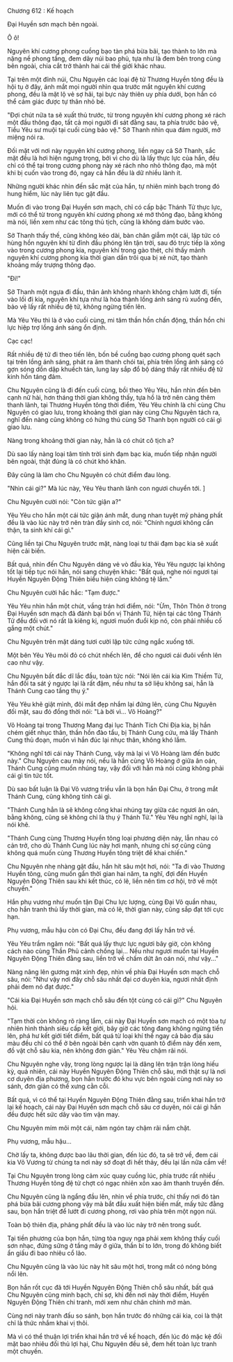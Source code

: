 




Chương 612 : Kế hoạch


Đại Huyền sơn mạch bên ngoài.

Ô ô!

Nguyên khí cương phong cuồng bạo tàn phá bừa bãi, tạo thành to lớn mà nặng nề phong tầng, đem dãy núi bao phủ, tựa như là đem bên trong cùng bên ngoài, chia cắt trở thành hai cái thế giới khác nhau.

Tại trên một đỉnh núi, Chu Nguyên các loại đệ tử Thương Huyền tông đều là hội tụ ở đây, ánh mắt mọi người nhìn qua trước mắt nguyên khí cương phong, đều là mặt lộ vẻ sợ hãi, tại bực này thiên uy phía dưới, bọn hắn có thể cảm giác được tự thân nhỏ bé.

"Đợi chút nữa ta sẽ xuất thủ trước, từ trong nguyên khí cương phong xé rách một đầu thông đạo, tất cả mọi người đi sát đằng sau, ta phía trước bảo vệ, Tiểu Yêu sư muội tại cuối cùng bảo vệ." Sở Thanh nhìn qua đám người, mở miệng nói ra.

Đối mặt với nơi này nguyên khí cương phong, liền ngay cả Sở Thanh, sắc mặt đều là hơi hiện ngưng trọng, bởi vì cho dù là lấy thực lực của hắn, đều chỉ có thể tại trong cương phong này xé rách nho nhỏ thông đạo, mà một khi bị cuốn vào trong đó, ngay cả hắn đều là dữ nhiều lành ít.

Những người khác nhìn đến sắc mặt của hắn, tự nhiên minh bạch trong đó hung hiểm, lúc này liên tục gật đầu.

Muốn đi vào trong Đại Huyền sơn mạch, chỉ có cấp bậc Thánh Tử thực lực, mới có thể từ trong nguyên khí cương phong xé mở thông đạo, bằng không mà nói, liền xem như các tông thủ tịch, cũng là không dám bước vào.

Sở Thanh thấy thế, cũng không kéo dài, bàn chân giẫm một cái, lập tức có hùng hồn nguyên khí từ đỉnh đầu phóng lên tận trời, sau đó trực tiếp là xông vào trong cương phong kia, nguyên khí trong gào thét, chỉ thấy mảnh nguyên khí cương phong kia thời gian dần trôi qua bị xé nứt, tạo thành khoảng mấy trượng thông đạo.

"Đi!"

Sở Thanh một ngựa đi đầu, thân ảnh không nhanh không chậm lướt đi, tiến vào lối đi kia, nguyên khí tựa như là hóa thành lồng ánh sáng rủ xuống đến, bảo vệ lấy rất nhiều đệ tử, không ngừng tiến lên.

Mà Yêu Yêu thì là ở vào cuối cùng, mi tâm thần hồn chấn động, thần hồn chi lực hiệp trợ lồng ánh sáng ổn định.

Cạc cạc!

Rất nhiều đệ tử đi theo tiến lên, bốn bề cuồng bạo cương phong quét sạch tại trên lồng ánh sáng, phát ra âm thanh chói tai, phía trên lồng ánh sáng có gợn sóng dồn dập khuếch tán, lung lay sắp đổ bộ dáng thấy rất nhiều đệ tử kinh hồn táng đảm.

Chu Nguyên cũng là đi đến cuối cùng, bồi theo Yêu Yêu, hắn nhìn đến bên cạnh nữ hài, hơn tháng thời gian không thấy, tựa hồ là trở nên càng thêm thanh lãnh, tại Thương Huyền tông thời điểm, Yêu Yêu chính là chỉ cùng Chu Nguyên có giao lưu, trong khoảng thời gian này cùng Chu Nguyên tách ra, nghĩ đến nàng cũng không có hứng thú cùng Sở Thanh bọn người có cái gì giao lưu.

Nàng trong khoảng thời gian này, hẳn là có chút cô tịch a?

Dù sao lấy nàng loại tâm tính trời sinh đạm bạc kia, muốn tiếp nhận người bên ngoài, thật đúng là có chút khó khăn.

Đây cũng là làm cho Chu Nguyên có chút điểm đau lòng.

"Nhìn cái gì?" Mà lúc này, Yêu Yêu thanh lãnh con ngươi chuyển tới. ]

Chu Nguyên cười nói: "Còn tức giận a?"

Yêu Yêu cho hắn một cái tức giận ánh mắt, dung nhan tuyệt mỹ phảng phất đều là vào lúc này trở nên tràn đầy sinh cơ, nói: "Chính ngươi không cẩn thận, ta sinh khí cái gì."

Cũng liền tại Chu Nguyên trước mặt, nàng loại tư thái đạm bạc kia sẽ xuất hiện cải biến.

Bất quá, nhìn đến Chu Nguyên dáng vẻ vò đầu kia, Yêu Yêu ngược lại không tốt lại tiếp tục nói hắn, nói sang chuyện khác: "Bất quá, nghe nói ngươi tại Huyền Nguyên Động Thiên biểu hiện cũng không tệ lắm."

Chu Nguyên cười hắc hắc: "Tạm được."

Yêu Yêu nhìn hắn một chút, vầng trán hơi điểm, nói: "Ừm, Thôn Thôn ở trong Đại Huyền sơn mạch đã đánh bại bốn vị Thánh Tử, hiện tại các tông Thánh Tử đều đối với nó rất là kiêng kị, ngươi muốn đuổi kịp nó, còn phải nhiều cố gắng một chút."

Chu Nguyên trên mặt dáng tươi cười lập tức cứng ngắc xuống tới.

Một bên Yêu Yêu môi đỏ có chút nhếch lên, để cho ngươi cái đuôi vểnh lên cao như vậy.

Chu Nguyên bất đắc dĩ lắc đầu, toàn tức nói: "Nói lên cái kia Kim Thiềm Tử, hắn đối ta sát ý ngược lại là rất đậm, nếu như ta sở liệu không sai, hẳn là Thánh Cung cao tầng thụ ý."

Yêu Yêu khẽ giật mình, đôi mắt đẹp nhắm lại đứng lên, cùng Chu Nguyên đối mặt, sau đó đồng thời nói: "Là bởi vì... Võ Hoàng?"

Võ Hoàng tại trong Thương Mang đại lục Thánh Tích Chi Địa kia, bị hắn chém giết nhục thân, thần hồn đào tẩu, bị Thánh Cung cứu, mà lấy Thánh Cung thủ đoạn, muốn vì hắn đúc lại nhục thân, không khó lắm.

"Không nghĩ tới cái này Thánh Cung, vậy mà lại vì Võ Hoàng làm đến bước này." Chu Nguyên cau mày nói, nếu là hắn cùng Võ Hoàng ở giữa ân oán, Thánh Cung cũng muốn nhúng tay, vậy đối với hắn mà nói cũng không phải cái gì tin tức tốt.

Dù sao bất luận là Đại Võ vương triều vẫn là bọn hắn Đại Chu, ở trong mắt Thánh Cung, cũng không tính cái gì.

"Thánh Cung hẳn là sẽ không công khai nhúng tay giữa các ngươi ân oán, bằng không, cũng sẽ không chỉ là thụ ý Thánh Tử." Yêu Yêu nghĩ nghĩ, lại là nói khẽ.

"Thánh Cung cùng Thương Huyền tông loại phương diện này, lẫn nhau có cản trở, cho dù Thánh Cung lúc này hơi mạnh, nhưng chỉ sợ cũng cũng không quá muốn cùng Thương Huyền tông triệt để khai chiến."

Chu Nguyên nhẹ nhàng gật đầu, hắn hít sâu một hơi, nói: "Ta đi vào Thương Huyền tông, cũng muốn gần thời gian hai năm, ta nghĩ, đợi đến Huyền Nguyên Động Thiên sau khi kết thúc, có lẽ, liền nên tìm cơ hội, trở về một chuyến."

Hắn phụ vương như muốn tận Đại Chu lực lượng, cùng Đại Võ quần nhau, cho hắn tranh thủ lấy thời gian, mà có lẽ, thời gian này, cũng sắp đạt tới cực hạn.

Phụ vương, mẫu hậu còn có Đại Chu, đều đang đợi lấy hắn trở về.

Yêu Yêu trầm ngâm nói: "Bất quá lấy thực lực ngươi bây giờ, còn không cách nào cùng Thần Phủ cảnh chống lại... Nếu như ngươi muốn tại Huyền Nguyên Động Thiên đằng sau, liền trở về chấm dứt ân oán nói, như vậy..."

Nàng nâng lên gương mặt xinh đẹp, nhìn về phía Đại Huyền sơn mạch chỗ sâu, nói: "Như vậy nơi đây chỗ sâu nhất đại cơ duyên kia, ngươi nhất định phải đem nó đạt được."

"Cái kia Đại Huyền sơn mạch chỗ sâu đến tột cùng có cái gì?" Chu Nguyên hỏi.

"Tạm thời còn không rõ ràng lắm, cái này Đại Huyền sơn mạch có một tòa tự nhiên hình thành siêu cấp kết giới, bây giờ các tông đang không ngừng tiến lên, phá hư kết giới tiết điểm, bất quá từ loại khí thế ngay cả bảo địa sáu màu đều chỉ có thể ở bên ngoài bên cạnh vờn quanh tô điểm này đến xem, đồ vật chỗ sâu kia, nên không đơn giản." Yêu Yêu chậm rãi nói.

Chu Nguyên nghe vậy, trong lòng ngược lại là dâng lên trận trận lòng hiếu kỳ, quả nhiên, cái này Huyền Nguyên Động Thiên chỗ sâu, mới thật sự là nơi cơ duyên địa phương, bọn hắn trước đó khu vực bên ngoài cùng nơi này so sánh, đơn giản có thể xưng cằn cỗi.

Bất quá, vì có thể tại Huyền Nguyên Động Thiên đằng sau, triển khai hắn trở lại kế hoạch, cái này Đại Huyền sơn mạch chỗ sâu cơ duyên, nói cái gì hắn đều được hết sức dây vào tìm vận may.

Chu Nguyên mím môi một cái, năm ngón tay chậm rãi nắm chặt.

Phụ vương, mẫu hậu...

Chờ lấy ta, không được bao lâu thời gian, đến lúc đó, ta sẽ trở về, đem cái kia Võ Vương từ chúng ta nơi này sở đoạt đi hết thảy, đều lại lần nữa cầm về!

Tại Chu Nguyên trong lòng cảm xúc quay cuồng lúc, phía trước rất nhiều Thương Huyền tông đệ tử chợt có ngạc nhiên xôn xao âm thanh truyền đến.

Chu Nguyên cũng là ngẩng đầu lên, nhìn về phía trước, chỉ thấy nơi đó tàn phá bừa bãi cương phong vậy mà bắt đầu xuất hiện biến mất, mấy tức đằng sau, bọn hắn triệt để lướt đi cương phong, rơi vào phía trên một ngọn núi.

Toàn bộ thiên địa, phảng phất đều là vào lúc này trở nên trong suốt.

Tại tiền phương của bọn hắn, từng tòa nguy nga phải xem không thấy cuối sơn nhạc, đứng sững ở tầng mây ở giữa, thần bí to lớn, trong đó không biết ẩn giấu đi bao nhiêu cổ lão.

Chu Nguyên cũng là vào lúc này hít sâu một hơi, trong mắt có nóng bỏng nổi lên.

Bọn hắn rốt cục đã tới Huyền Nguyên Động Thiên chỗ sâu nhất, bất quá Chu Nguyên cũng minh bạch, chỉ sợ, khi đến nơi này thời điểm, Huyền Nguyên Động Thiên chi tranh, mới xem như chân chính mở màn.

Cùng nơi này tranh đấu so sánh, bọn hắn trước đó những cái kia, coi là thật chỉ là thức nhắm khai vị thôi.

Mà vì có thể thuận lợi triển khai hắn trở về kế hoạch, đến lúc đó mặc kệ đối mặt bao nhiêu đối thủ lợi hại, Chu Nguyên đều sẽ, đem hết toàn lực tranh một chuyến.




